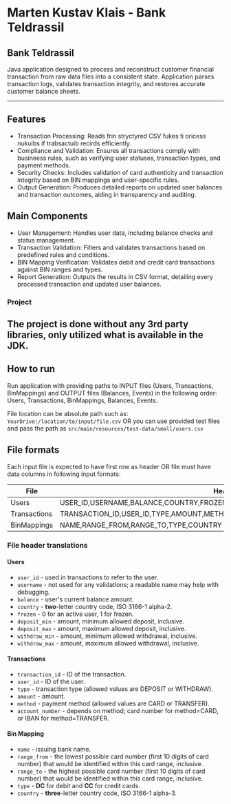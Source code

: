 # Marten Kustav Klais - Bank Teldrassil

## Bank Teldrassil
Java application designed to process and reconstruct customer financial transaction from raw data files into a consistent state.
Application parses transaction logs, validates transaction integrity, and restores accurate customer balance sheets.

---

## Features
- Transaction Processing: Reads frin stryctyred CSV fukes ti oricess nukuibs if trabsactuib recirds efficiently.
- Compliance and Validation: Ensures all transactions comply with busineess rules, such as verifying user statuses, transaction types, and payment methods.
- Security Checks: Includes validation of card authenticity and transaction integrity based on BIN mappings and user-specific rules.
- Output Generation: Produces detailed reports on updated user balances and transaction outcomes, aiding in transparency and auditing.

## Main Components
- User Management: Handles user data, including balance checks and status management.
- Transaction Validation: Filters and validates transactions based on predefined rules and conditions.
- BIN Mapping Verification: Validates debit and credit card transactions against BIN ranges and types.
- Report Generation: Outputs the results in CSV format, detailing every processed transaction and updated user balances.

### Project
The project is done without any 3rd party libraries, only utilized what is available in the JDK.
---

## How to run
Run application with providing paths to INPUT files (Users, Transactions, BinMappings) and OUTPUT files (Balances, Events) in the following order:
Users, Transactions, BinMappings, Balances, Events.

File location can be absolute path such as: `YourDrive:/location/to/input/file.csv` OR you can use provided test files and pass the path as `src/main/resources/test-data/small/users.csv`

## File formats
Each input file is expected to have first row as header OR file must have data columns in following input formats:

| File         | Header                                                                        |
|--------------|-------------------------------------------------------------------------------|
| Users        | USER_ID,USERNAME,BALANCE,COUNTRY,FROZEN,DEPOSIT_MIN,WITHDRAW_MIN,WITHDRAW_MAX |
| Transactions | TRANSACTION_ID,USER_ID,TYPE,AMOUNT,METHOD,ACCOUNT_NUMBER                      |
| BinMappings  | NAME,RANGE_FROM,RANGE_TO,TYPE,COUNTRY                                         |

### File header translations
#### Users
- `user_id` - used in transactions to refer to the user.
- `username` - not used for any validations; a readable name may help with debugging.
- `balance` - user's current balance amount.
- `country` - **two**-letter country code, ISO 3166-1 alpha-2.
- `frozen` - 0 for an active user, 1 for frozen.
- `deposit_min` - amount, minimum allowed deposit, inclusive.
- `deposit_max` - amount, maximum allowed deposit, inclusive.
- `withdraw_min` - amount, minimum allowed withdrawal, inclusive.
- `withdraw_max` - amount, maximum allowed withdrawal, inclusive.

#### Transactions
- `transaction_id` - ID of the transaction.
- `user_id` - ID of the user.
- `type` - transaction type (allowed values are DEPOSIT or WITHDRAW).
- `amount` - amount.
- `method` - payment method (allowed values are CARD or TRANSFER).
- `account_number` - depends on method; card number for method=CARD, or IBAN for method=TRANSFER.

#### Bin Mapping
- `name` - issuing bank name.
- `range_from` - the lowest possible card number (first 10 digits of card number) that would be identified within this card range, inclusive.
- `range_to` - the highest possible card number (first 10 digits of card number) that would be identified within this card range, inclusive.
- `type` - **DC** for debit and **CC** for credit cards.
- `country` - **three**-letter country code, ISO 3166-1 alpha-3.

